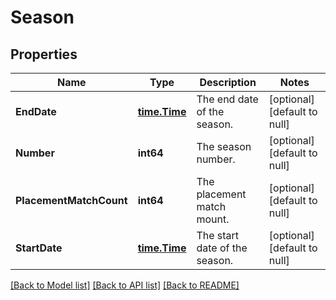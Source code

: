 # Season

## Properties
Name | Type | Description | Notes
------------ | ------------- | ------------- | -------------
**EndDate** | [**time.Time**](time.Time.md) | The end date of the season. | [optional] [default to null]
**Number** | **int64** | The season number. | [optional] [default to null]
**PlacementMatchCount** | **int64** | The placement match mount. | [optional] [default to null]
**StartDate** | [**time.Time**](time.Time.md) | The start date of the season. | [optional] [default to null]

[[Back to Model list]](../README.md#documentation-for-models) [[Back to API list]](../README.md#documentation-for-api-endpoints) [[Back to README]](../README.md)


